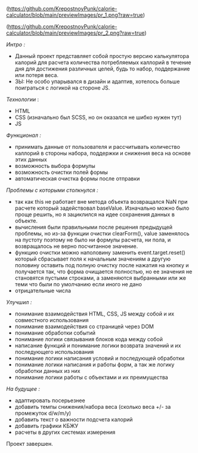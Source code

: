 (https://github.com/KrepostnoyPunk/calorie-calculator/blob/main/previewImages/pr_1.png?raw=true)

(https://github.com/KrepostnoyPunk/calorie-calculator/blob/main/previewImages/pr_2.png?raw=true)

*Интро :*
- Данный проект представляет собой простую версию калькулятора калорий для расчета количества потребляемых каллорий в течение дня для достижения различных целей, будь то набор, поддержание или потеря веса.
- ЗЫ: Не особо упарывался в дизайн и адаптив, хотелось больше поиграться с логикой на стороне JS.

*Технологии* :
- HTML
- CSS (изначально был SCSS, но он оказался не шибко нужен тут)
- JS

*Функционал :*
- принимать данные от пользователя и рассчитывать количество каллорий в стороны набора, поддержки и снижения веса на основе этих данных
- возможность выбора формулы
- возможность очистки полей формы
- автоматическая очистка формы после отправки

*Проблемы с которыми столкнулся :*
- так как this не работает вне метода объекта возвращался NaN при расчете который задействовал baseValue. Изначально можно было проще решить, но я зациклился на идее сохранения данных в объекте.
- вычисления были правильными после решения предыдущей проблемы, но из-за функции очистки clearForm(), value заменялось на пустоту поэтому не было ни формулы расчета, ни пола, и возвращалось не верно посчитанное значение.
- функцию очистки можно наполовину заменить event.target.reset() который сбрасывает поля к начальным значениям а другую половину оставить под полную очистку после нажатия на кнопку и получается так, что форма очищается полностью, но ее значения не становятся пустыми строками, а заменяются выбранными или же теми что были по умолчанию если иного не дано
- отрицательные числа

*Улучшил :*
- понимание взаимодействия HTML, CSS, JS между собой и их совместного использования
- понимание взаимодействия со страницей через DOM
- понимание обработки событий
- понимание логики связывания блоков кода между собой
- написание функций и понимание логики возврата значений и их последующего использования
- понимание логики написания условий и последующей обработки
- понимание логики написания и работы форм, а так же логику обработки данных из них
- понимание логики работы с объектами и их преимущества

*На будущее :*
- адаптировать посерьезнее
- добавить темпы снижения/набора веса (сколько веса +/- за промежуток d/w/m/y)
- добавить текст о важности подсчета калорий
- добавить графики КБЖУ
- расчеты в других системах измерения

Проект завершен.
